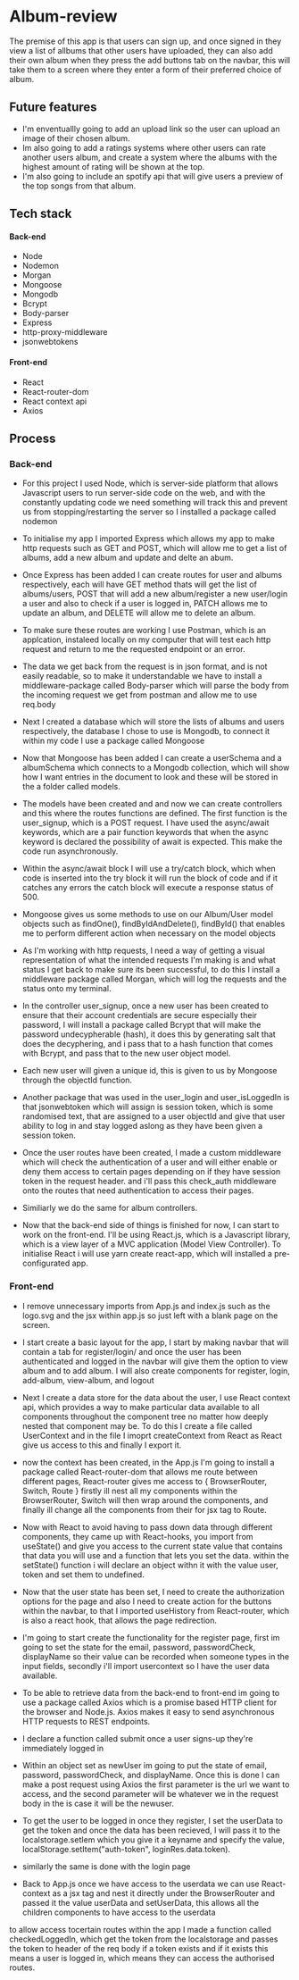 # Album-review


The premise of this app is that users can sign up, and once signed in they view a list of allbums that other users have uploaded,
they can also add their own album when they press the add buttons tab on the navbar, this will take them to a screen where they enter a form of their preferred choice of album.


## Future features

- I'm enventuallly going to add an upload link so the user can upload an image of their chosen album.
- Im also going to add a ratings systems where other users can rate another users album, and create a system where the albums with the highest amount of rating will be shown at the top.
- I'm also going to include an spotify api that will give users a preview of the top songs from that album.


## Tech stack

#### Back-end
- Node
- Nodemon
- Morgan
- Mongoose
- Mongodb
- Bcrypt
- Body-parser
- Express
- http-proxy-middleware
- jsonwebtokens


#### Front-end
- React
- React-router-dom
- React context api
- Axios


## Process

### Back-end
- For this project I used Node, which is server-side platform that allows Javascript users to run server-side code on the web, and with the constantly updating code we need something will track this and prevent us from stopping/restarting the server so I installed a package called nodemon

- To initialise my app I imported Express which allows my app to make http requests such as GET and POST, which will allow me to get a list of albums, add a new album and update and delte an abum.

- Once Express has been added I can create routes for user and albums respectively, each will have GET method thats will get the list of albums/users, POST that will add a new album/register a new user/login a user and also to check if a user is logged in, PATCH allows me to update an album, and DELETE will allow me to delete an album.

- To make sure these routes are working I use Postman, which is an applcation, instaleed locally on my computer that will test each http request and return to me the requested endpoint or an error.

- The data we get back from the request is in json format, and is not easily readable, so to make it understandable we have to install a middleware-package called Body-parser which will parse the body from the incoming request we get from postman and allow me to use req.body

- Next I created a database which will store the lists of albums and users respectively, the database I chose to use is Mongodb, to connect it within my code I use a package called Mongoose

- Now that Mongoose has been added I can create a userSchema and a albumSchema which connects to a Mongodb collection, which will show how I want entries in the document to look and these will be stored in the a folder called models.

- The models have been created and and now we can create controllers and this where the routes functions are defined. The first function is the user_signup, which is a POST request. I have used the async/await keywords, which are a pair function keywords that when the async keyword is declared the possibility of await is expected. This make the code run asynchronously.  

- Within the async/await block I will use a try/catch block, which when code is inserted into the try block it will run the block of code and if it catches any errors the catch block will execute a response status of 500.

- Mongoose gives us some methods to use on our Album/User model objects such as findOne(), findByIdAndDelete(), findById() that enables me to perform different action when necessary on the model objects

- As I'm working with http requests, I need a way of getting a visual representation of what the intended requests I'm making is and what status I get back to make sure its been successful, to do this I install a middleware package called Morgan, which will log the requests and the status onto my terminal.

- In the controller user_signup, once a new user has been created to ensure that their account credentials are secure especially their password, I will install a package called Bcrypt that will make the password undecypherable (hash), it does this by generating salt that does the decyphering, and i pass that to a hash function that comes with Bcrypt, and pass that to the new user object model.

- Each new user will given a unique id, this is given to us by Mongoose through the objectId function.

- Another package that was used in the user_login and user_isLoggedIn is that jsonwebtoken which will assign is session token, which is some randomised text, that are assigned to a user objectId and give that user ability to log in and stay logged aslong as they have been given a session token.

- Once the user routes have been created, I made a custom middleware which will check the authentication of a user and will either enable or deny them access to certain pages depending on if they have session token in the request header. and i'll pass this check_auth middleware onto the routes that need authentication to access their pages.

- Similiarly we do the same for album controllers.

- Now that the back-end side of things is finished for now, I can start to work on the front-end. I'll be using React.js, which is a Javascript library, which is a view layer of a
MVC application (Model View Controller). To initialise React i will use yarn create react-app, which will installed a pre-configurated app.



### Front-end



- I remove unnecessary imports from App.js and index.js such as the logo.svg and the jsx within app.js so just left with a blank page on the screen.

- I start create a basic layout for the app, I start by making navbar that will contain a tab for register/login/ and once the user has been authenticated and logged in the navbar will give them the option to view album and to add album. I will also create components for register, login, add-album, view-album, and logout

- Next I create a data store for the data about the user, I use React context api, which provides a way to make particular data available to all components throughout the component tree no matter how deeply nested that component may be. To do this I create a file called UserContext and in the file I imoprt createContext from React as React give us access to this and finally I export it.

- now the context has been created, in the App.js I'm going to install a package called React-router-dom that allows me route between different pages, React-router gives me access to { BrowserRouter, Switch, Route } firstly ill nest all my components within the BrowserRouter, Switch will then wrap around the components, and finally ill change all the components from their for jsx tag to Route.

- Now with React to avoid having to pass down data through different components, they came up with React-hooks, you import from useState() and give you access to the current state value that contains that data you will use and a function that lets you set the data. within the setState() function i will declare an object withn it with the value user, token and set them to undefined.

- Now that the user state has been set, I need to create the authorization options for the page and also I need to create action for the buttons within the navbar, to that I imported useHistory from React-router, which is also a react hook, that allows the page redirection.

- I'm going to start create the functionality for the register page, first im going to set the state for the email, password, passwordCheck, displayName so their value can be recorded when someone types in the input fields, secondly i'll import usercontext so I have the user data available.

- To be able to retrieve data from the back-end to front-end im going to use a package called Axios which is a promise based HTTP client for the browser and Node.js. Axios makes it easy to send asynchronous HTTP requests to REST endpoints.

- I declare a function called submit once a user signs-up they're immediately logged in

- Within an object set as newUser im going to put the state of email, password, passwordCheck, and displayName. Once this is done I can make a post request using Axios the first parameter is the url we want to access, and the second parameter will be whatever we in the request body in the is case it will be the newuser.

- To get the user to be logged in once they register, I set the userData to get the token and once the data has been recieved, I will pass it to the localstorage.setIem which you give it a keyname and specify the value, localStorage.setItem("auth-token", loginRes.data.token).

- similarly the same is done with the login page

- Back to App.js once we have access to the userdata we can use React-context as a jsx tag and nest it directly under the BrowserRouter and passed it the value userData and setUserData, this allows all the children components to have access to the userdata

to allow access tocertain routes within the app I made a function called checkedLoggedIn, which get the token from the localstorage and passes the token to header of the req body if a token exists and if it exists this means a user is logged in, which means they can access the authorised routes. 



